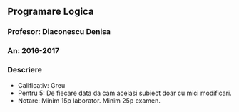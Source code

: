 ## Programare Logica
### Profesor: Diaconescu Denisa
### An: 2016-2017
### Descriere
* Calificativ: Greu
* Pentru 5: De fiecare data da cam acelasi subiect doar cu mici modificari.
* Notare: Minim 15p laborator. Minim 25p examen. 